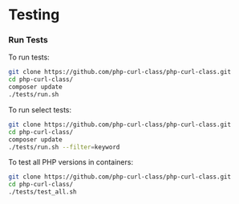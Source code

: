 # Testing

### Run Tests

To run tests:

```bash
git clone https://github.com/php-curl-class/php-curl-class.git
cd php-curl-class/
composer update
./tests/run.sh
```

To run select tests:

```bash
git clone https://github.com/php-curl-class/php-curl-class.git
cd php-curl-class/
composer update
./tests/run.sh --filter=keyword
```

To test all PHP versions in containers:

```bash
git clone https://github.com/php-curl-class/php-curl-class.git
cd php-curl-class/
./tests/test_all.sh
```
